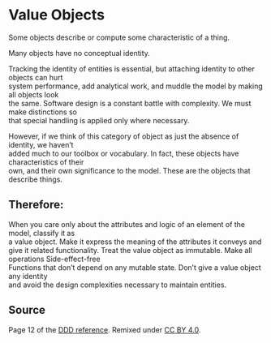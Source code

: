 # Value	Objects

Some	objects	describe	or	compute	some	characteristic	of	a	thing.

Many	objects	have	no	conceptual	identity.

Tracking	 the	identity	of	entities	is	essential,	but	attaching	identity	 to	other	objects	can	hurt	
system	performance,	add	analytical	work,	and	muddle	the	model	by	making	all	objects	look	
the	same.	Software	design	is	a	constant	battle	with	complexity.	We	must	make	distinctions	so	
that	special	handling	is	applied	only	where	necessary.

However,	 if	 we	 think	 of	 this	 category	 of	 object	 as	 just	 the	 absence	 of	 identity,	 we	 haven’t	
added	much	to	our	toolbox	or	vocabulary.	In	fact,	these	objects	have	characteristics	of	their	
own,	and	their	own	significance	to	the	model.	These	are	the	objects	that	describe	things.	

## Therefore:

When	you	care	only	about	the	attributes	and	logic	of	an	element	of	the	model,	classify	it	as	
a	value	object.	Make	it	express	the	meaning	of	the	attributes	it	conveys	and	give	it	related	
functionality.	 Treat	 the	 value	 object	 as	 immutable.	 Make	 all	 operations	 Side-effect-free	
Functions	 that	don’t	depend	on	any	mutable	state.	Don’t	give	a	value	object	any	identity	
and	avoid	the	design	complexities	necessary	to	maintain	entities.	

## Source

Page 12 of the [DDD reference](http://domainlanguage.com/wp-content/uploads/2016/05/DDD_Reference_2015-03.pdf). Remixed under [CC BY 4.0](https://creativecommons.org/licenses/by/4.0/legalcode).
